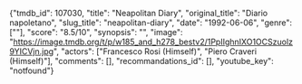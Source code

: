 {"tmdb_id": 107030, "title": "Neapolitan Diary", "original_title": "Diario napoletano", "slug_title": "neapolitan-diary", "date": "1992-06-06", "genre": [""], "score": "8.5/10", "synopsis": "", "image": "https://image.tmdb.org/t/p/w185_and_h278_bestv2/1PpIIghnIXO1OCSzuolz9YICVjn.jpg", "actors": ["Francesco Rosi (Himself)", "Piero Craveri (Himself)"], "comments": [], "recommandations_id": [], "youtube_key": "notfound"}